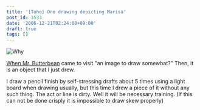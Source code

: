 ```yaml
---
title: '[Toho] One drawing depicting Marisa'
post_id: 3533
date: '2006-12-21T02:24:00+09:00'
draft: true
tags: []
---
```


![Why](https://danmaq.com/image/illustrations/mono/2004-2007/speed_s.jpg)

[When Mr. Butterbean](http://mixi.jp/show_friend.pl?id=2308126) came to visit "an image to draw somewhat?" Then, it is an object that I just drew.

I draw a pencil finish by self-stressing drafts about 5 times using a light board when drawing usually, but this time I drew a piece of it without any such thing. The act or line is dirty. Well it will be necessary training. (If this can not be done crisply it is impossible to draw skew properly)
